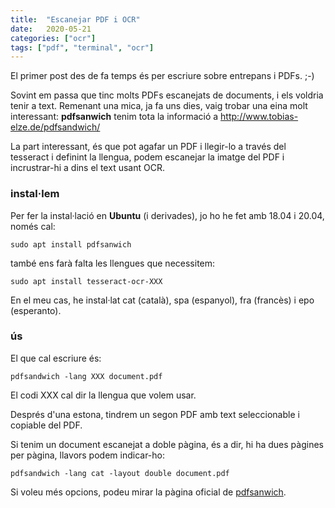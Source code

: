 ```yaml
---
title:  "Escanejar PDF i OCR"
date:   2020-05-21 
categories: ["ocr"] 
tags: ["pdf", "terminal", "ocr"]
---
```


El primer post des de fa temps és per escriure sobre entrepans i PDFs. ;-)

Sovint em passa que tinc molts PDFs escanejats de documents, i els voldria tenir a text. Remenant una mica, ja fa uns dies, vaig trobar una eina molt interessant: **pdfsanwich** tenim tota la informació a http://www.tobias-elze.de/pdfsandwich/

La part interessant, és que pot agafar un PDF i llegir-lo a través del tesseract i definint la llengua, podem escanejar la imatge del PDF i incrustrar-hi a dins el text usant OCR.

### instal·lem
Per fer la instal·lació en **Ubuntu** (i derivades), jo ho he fet amb 18.04 i 20.04, només cal:

```
sudo apt install pdfsanwich
```

també ens farà falta les llengues que necessitem:

```
sudo apt install tesseract-ocr-XXX
```

En el meu cas, he instal·lat cat (català), spa (espanyol), fra (francès) i epo (esperanto).

### ús
El que cal escriure és:

```
pdfsandwich -lang XXX document.pdf
```

El codi XXX cal dir la llengua que volem usar.

Després d'una estona, tindrem un segon PDF amb text seleccionable i copiable del PDF.

Si tenim un document escanejat a doble pàgina, és a dir, hi ha dues pàgines per pàgina, llavors podem indicar-ho:

```
pdfsandwich -lang cat -layout double document.pdf
```

Si voleu més opcions, podeu mirar la pàgina oficial de [pdfsanwich](http://www.tobias-elze.de/pdfsandwich/).

